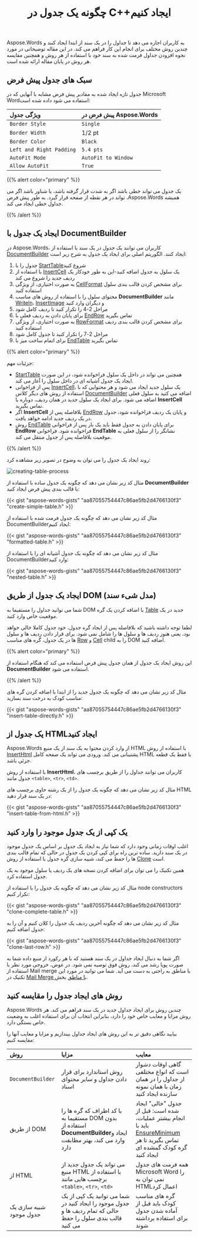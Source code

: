 ﻿---
title: چگونه یک جدول در C++ایجاد کنیم
second_title: Aspose.Words برای C++
articleTitle: یک جدول ایجاد کنید
linktitle: یک جدول ایجاد کنید
description: "روش های مختلف برای ایجاد جداول با استفاده از C++. جدول را در C++ برای سند خود ایجاد کنید. یک جدول در C++ اضافه کنید."
type: docs
weight: 20
url: /fa/cpp/create-a-table/
---

Aspose.Words به کاربران اجازه می دهد تا جداول را در یک سند از ابتدا ایجاد کنند و چندین روش مختلف برای انجام این کار فراهم می کند. در این مقاله توضیحاتی در مورد نحوه افزودن جداول فرمت شده به سند خود با استفاده از هر روش و همچنین مقایسه هر روش در پایان مقاله ارائه شده است.

## سبک های جدول پیش فرض

جدول تازه ایجاد شده به مقادیر پیش فرض مشابه با آنهایی که در Microsoft Wordاستفاده می شود داده شده است:

| ویژگی جدول | پیش فرض در Aspose.Words |
| :- | :- |
| `Border Style` | `Single` |
| `Border Width` | 1/2 pt |
| `Border Color` | `Black` |
| `Left and Right Padding` | `5.4 pts` |
| `AutoFit Mode` | `AutoFit to Window` |
| `Allow AutoFit` | `True` |

{{% alert color="primary" %}}

یک جدول می تواند خطی باشد اگر به شدت قرار گرفته باشد، یا شناور باشد اگر می تواند در هر نقطه از صفحه قرار گیرد. به طور پیش فرض ،Aspose.Words همیشه جداول خطی ایجاد می کند.

{{% /alert %}}

## ایجاد یک جدول با DocumentBuilder

در Aspose.Words، کاربران می توانند یک جدول در یک سند با استفاده از [DocumentBuilder](https://reference.aspose.com/words/cpp/aspose.words/documentbuilder/) ایجاد کنند. الگوریتم اصلی برای ایجاد یک جدول به شرح زیر است:

1. جدول را با [StartTable](https://reference.aspose.com/words/cpp/aspose.words/documentbuilder/starttable/)شروع کنید
2. با استفاده از [InsertCell](https://reference.aspose.com/words/cpp/aspose.words/documentbuilder/insertcell/) یک سلول به جدول اضافه کنید-این به طور خودکار یک ردیف جدید را شروع می کند
3. به صورت اختیاری، از ویژگی [CellFormat](https://reference.aspose.com/words/cpp/aspose.words/documentbuilder/get_cellformat/) برای مشخص کردن قالب بندی سلول استفاده کنید
4. محتوای سلول را با استفاده از روش های مناسب **DocumentBuilder** مانند [Writeln](https://reference.aspose.com/words/cpp/aspose.words/documentbuilder/writeln/)، [InsertImage](https://reference.aspose.com/words/cpp/aspose.words/documentbuilder/insertimage/) و دیگران وارد کنید
5. مراحل 2-4 را تکرار کنید تا ردیف کامل شود
6. برای پایان دادن به ردیف فعلی با [EndRow](https://reference.aspose.com/words/cpp/aspose.words/documentbuilder/endrow/) تماس بگیرید
7. به صورت اختیاری، از ویژگی [RowFormat](https://reference.aspose.com/words/cpp/aspose.words/documentbuilder/get_rowformat/) برای مشخص کردن قالب بندی ردیف استفاده کنید
8. مراحل 2-7 را تکرار کنید تا جدول کامل شود
9. برای اتمام ساخت میز با [EndTable](https://reference.aspose.com/words/cpp/aspose.words/documentbuilder/endtable/) تماس بگیرید

{{% alert color="primary" %}}

جزئیات مهم:

- [StartTable](https://reference.aspose.com/words/cpp/aspose.words/documentbuilder/starttable/) همچنین می تواند در داخل یک سلول فراخوانده شود، در این صورت ایجاد یک جدول آشیانه ای در داخل سلول را آغاز می کند.
- پس از فراخوانی [InsertCell](https://reference.aspose.com/words/cpp/aspose.words/documentbuilder/insertcell/)، یک سلول جدید ایجاد می شود و هر محتوایی که با استفاده از روش های دیگر کلاس [DocumentBuilder](https://reference.aspose.com/words/cpp/aspose.words/documentbuilder/) اضافه می کنید به سلول فعلی اضافه می شود. برای ایجاد یک سلول جدید در همان ردیف، دوباره با **InsertCell** تماس بگیرید.
- اگر **InsertCell** بلافاصله پس از [EndRow](https://reference.aspose.com/words/cpp/aspose.words/documentbuilder/endrow/) و پایان یک ردیف فراخوانده شود، جدول در یک ردیف جدید ادامه خواهد یافت.
- روش [EndTable](https://reference.aspose.com/words/cpp/aspose.words/documentbuilder/endtable/) برای پایان دادن به جدول فقط باید یک بار پس از فراخوانی **EndRow** فراخوانده شود. فراخوانی **EndTable** نشانگر را از سلول فعلی به موقعیت بلافاصله پس از جدول منتقل می کند.

{{% /alert %}}

روند ایجاد یک جدول را می توان به وضوح در تصویر زیر مشاهده کرد:

![creating-table-process](creating-table-process.jpg)

مثال کد زیر نشان می دهد که چگونه یک جدول ساده با استفاده از **DocumentBuilder** با قالب بندی پیش فرض ایجاد کنید:

{{< gist "aspose-words-gists" "aa87055754447c86ae5fb2d4766130f3" "create-simple-table.h" >}}

مثال کد زیر نشان می دهد که چگونه یک جدول فرمت شده با استفاده از DocumentBuilderایجاد کنیم:

{{< gist "aspose-words-gists" "aa87055754447c86ae5fb2d4766130f3" "formatted-table.h" >}}

مثال کد زیر نشان می دهد که چگونه یک جدول آشیانه ای را با استفاده از DocumentBuilderوارد کنید:

{{< gist "aspose-words-gists" "aa87055754447c86ae5fb2d4766130f3" "nested-table.h" >}}

## ایجاد یک جدول از طریق DOM (مدل شیء سند)

شما می توانید جداول را مستقیما به DOM با اضافه کردن یک گره [Table](https://reference.aspose.com/words/cpp/aspose.words.tables/table/) جدید در یک موقعیت خاص وارد کنید.

لطفا توجه داشته باشید که بلافاصله پس از ایجاد گره جدول، خود جدول کاملا خالی خواهد بود، یعنی هنوز ردیف ها و سلول ها را شامل نمی شود. برای قرار دادن ردیف ها و سلول ها در یک جدول، گره های مناسب [Row](https://reference.aspose.com/words/cpp/aspose.words.tables/row/) و [Cell](https://reference.aspose.com/words/cpp/aspose.words.tables/cell/) child را به DOM اضافه کنید.

{{% alert color="primary" %}}

این روش ایجاد یک جدول از همان جدول پیش فرض استفاده می کند که هنگام استفاده از **DocumentBuilder** استفاده می شود.

{{% /alert %}}

مثال کد زیر نشان می دهد که چگونه یک جدول جدید را از ابتدا با اضافه کردن گره های مناسب کودک به درخت سند بسازید:

{{< gist "aspose-words-gists" "aa87055754447c86ae5fb2d4766130f3" "insert-table-directly.h" >}}

## یک جدول از HTMLایجاد کنید

Aspose.Words از وارد کردن محتوا به یک سند از یک منبع HTML با استفاده از روش [InsertHtml](https://reference.aspose.com/words/cpp/aspose.words/documentbuilder/inserthtml/) پشتیبانی می کند. ورودی می تواند یک صفحه کامل HTML یا فقط یک قطعه جزئی باشد.

با استفاده از روش **InsertHtml**، کاربران می توانند جداول را از طریق برچسب های جدول مانند `<table>`, `<tr>`, `<td>`.

مثال کد زیر نشان می دهد که چگونه یک جدول را از یک رشته حاوی برچسب های HTML در یک سند قرار دهید:

{{< gist "aspose-words-gists" "aa87055754447c86ae5fb2d4766130f3" "insert-table-from-html.h" >}}

## یک کپی از یک جدول موجود را وارد کنید

اغلب اوقات زمانی وجود دارد که شما نیاز به ایجاد یک جدول بر اساس یک جدول موجود در یک سند دارید. ساده ترین راه برای کپی کردن یک جدول در حالی که تمام قالب بندی ها را حفظ می کند، شبیه سازی گره جدول با استفاده از روش [Clone](https://reference.aspose.com/words/cpp/aspose.words/node/clone/) است.

همین تکنیک را می توان برای اضافه کردن نسخه های یک ردیف یا سلول موجود به یک جدول استفاده کرد.

مثال کد زیر نشان می دهد که چگونه یک جدول را با استفاده از node constructors تکرار کنیم:

{{< gist "aspose-words-gists" "aa87055754447c86ae5fb2d4766130f3" "clone-complete-table.h" >}}

مثال کد زیر نشان می دهد که چگونه آخرین ردیف یک جدول را کلان کنیم و آن را به جدول اضافه کنیم:

{{< gist "aspose-words-gists" "aa87055754447c86ae5fb2d4766130f3" "clone-last-row.h" >}}

اگر شما به دنبال ایجاد جداول در یک سند هستید که با هر رکورد از منبع داده شما به صورت پویا رشد می کند، روش فوق توصیه نمی شود. در عوض، خروجی مورد نظر با استفاده از Mail merge با مناطق به راحتی به دست می آید. شما می توانید در مورد این تکنیک در [Mail Merge با مناطق](/words/cpp/types-of-mail-merge-operations/) بخش.

## روش های ایجاد جدول را مقایسه کنید

Aspose.Words چندین روش برای ایجاد جداول جدید در یک سند فراهم می کند. هر روش مزایا و معایب خاص خود را دارد، بنابراین انتخاب آن برای استفاده اغلب به وضعیت خاص بستگی دارد.

بیایید نگاهی دقیق تر به این روش های ایجاد جداول بیندازیم و مزایا و معایب آنها را مقایسه کنیم:

| روش | مزایا | معایب |
| :- | :- | :- |
| `DocumentBuilder` | روش استاندارد برای قرار دادن جداول و سایر محتوای اسناد | گاهی اوقات دشوار است که انواع مختلفی از جداول را در همان زمان با همان نمونه سازنده ایجاد کنید |
| از طریق DOM | با کد اطراف که گره ها را مستقیما به DOM بدون استفاده از **DocumentBuilder**ایجاد و وارد می کند، بهتر مطابقت دارد | جدول "خالی" ایجاد شده است: قبل از انجام بیشتر عملیات، باید با [EnsureMinimum](https://reference.aspose.com/words/cpp/aspose.words.tables/table/ensureminimum/) تماس بگیرید تا هر گره کودک گمشده ای ایجاد کنید |
| از HTML | می تواند یک جدول جدید از منبع HTML با استفاده از برچسب هایی مانند `<table>`, `<tr>`, `<td>` | همه فرمت های جدول Microsoft Word را نمی توان به HTMLاعمال کرد |
| شبیه سازی یک جدول موجود | شما می توانید یک کپی از یک جدول موجود را ایجاد کنید در حالی که تمام ردیف ها و قالب بندی سلول را حفظ می کنید | گره های مناسب کودک باید قبل از آماده شدن جدول برای استفاده برداشته شوند |
